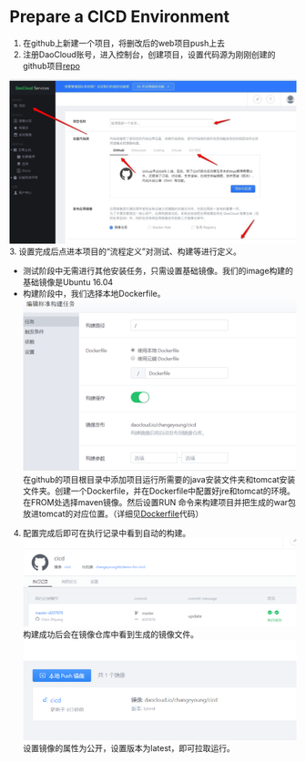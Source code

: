 # Prepare a CICD Environment

1. 在github上新建一个项目，将删改后的web项目push上去
2. 注册DaoCloud账号，进入控制台，创建项目，设置代码源为刚刚创建的github项目[repo](https://github.com/changeyoung98/demo-for-cicd)

![dao-set](requirement-1/dao-set.jpg)
3. 设置完成后点进本项目的“流程定义”对测试、构建等进行定义。

   - 测试阶段中无需进行其他安装任务，只需设置基础镜像。我们的image构建的基础镜像是Ubuntu 16.04
   - 构建阶段中，我们选择本地Dockerfile。![image1](requirement-1/img2.png)
   在github的项目根目录中添加项目运行所需要的java安装文件夹和tomcat安装文件夹。创建一个Dockerfile，并在Dockerfile中配置好jre和tomcat的环境。在FROM处选择maven镜像。然后设置RUN 命令来构建项目并把生成的war包放进tomcat的对应位置。（详细见[Dockerfile](https://github.com/changeyoung98/demo-for-cicd/blob/master/Dockerfile)代码）

4. 配置完成后即可在执行记录中看到自动的构建。![image2](requirement-1/img1.png)
构建成功后会在镜像仓库中看到生成的镜像文件。![image3](requirement-1/img3.png)
设置镜像的属性为公开，设置版本为latest，即可拉取运行。